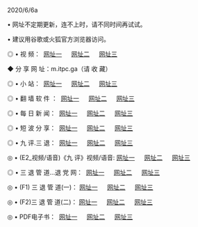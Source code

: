 <p>2020/6/6a
<p>• 网址不定期更新，连不上时，请不同时间再试试。
<p>• 建议用谷歌或火狐官方浏览器访问。
<p>◎ • 视 频： 
<a href="http://hzr.lexmarktr.com/" target="_blank">网址一</a> 　 
<a href="http://hso.lexmarktr.com/" target="_blank">网址二</a> 　 
<a href="http://hxn.lexmarktr.com/b.html" target="_blank">网址三</a>
<p>◆ 分 享 网 址：m.itpc.ga（请 收 藏） </p>

<p>◎ • 小 站：  
<a href="http://hzr.lexmarktr.com/f.html" target="_blank">网址一</a> 　 
<a href="http://hso.lexmarktr.com/h.html" target="_blank">网址二</a> 　 
<a href="http://hxn.lexmarktr.com/k/" target="_blank">网址三</a></p>
<p>◎ • 翻 墙 软 件 ：  
<a href="http://hzr.lexmarktr.com/ff/" target="_blank">网址一</a> 　 
<a href="http://hso.lexmarktr.com/s/read/a1_nd.html" target="_blank">网址二</a> 　 
<a href="http://hxn.lexmarktr.com/ff/index.html" target="_blank">网址三</a></p>
<p>◎ • 每 日 新 闻：  
<a href="http://hzr.lexmarktr.com/day/" target="_blank">网址一</a> 　 
<a href="http://hso.lexmarktr.com/day/" target="_blank">网址二</a> 　 
<a href="http://hxn.lexmarktr.com/day/index.html" target="_blank">网址三</a></p>
<p>◎ • 短 波 分 享：  
<a href="http://hzr.lexmarktr.com/h/" target="_blank">网址一</a> 　 
<a href="http://hso.lexmarktr.com/h/" target="_blank">网址二</a> 　 
<a href="http://hxn.lexmarktr.com/h/index.html" target="_blank">网址三</a></p>
<p>◎ • 九 评.三 退：  
<a href="http://hzr.lexmarktr.com/t/" target="_blank">网址一</a> 　 
<a href="http://hso.lexmarktr.com/v2/index.html" target="_blank">网址二</a> 　 
<a href="http://hxn.lexmarktr.com/tt/index.html" target="_blank">网址三</a> 　</p>
<p>◎ • (E2_视频/语音)《九 评》视频/语音: 
<a href="http://hzr.lexmarktr.com/7738.html" target="_blank">网址一</a> 　 
<a href="http://hso.lexmarktr.com/7614.html" target="_blank">网址二</a> 　 
<a href="http://hxn.lexmarktr.com/7633.html" target="_blank">网址三</a></p>
<p>◎ • 三 退 管 道...退 党 网：  
<a href="http://hzr.lexmarktr.com/go/td1.html" target="_blank">网址一</a> 　 
<a href="http://hso.lexmarktr.com/go/td2.html" target="_blank">网址二</a> 　 
<a href="http://hxn.lexmarktr.com/go/td3.html" target="_blank">网址三</a></p>
<p>◎ • (F1) 三 退 管 道(一)： 
<a href="http://hzr.lexmarktr.com/dd/" target="_blank">网址一</a> 　 
<a href="http://hso.lexmarktr.com/s/read/a1_tdx.html" target="_blank">网址二</a> 　 
<a href="http://hxn.lexmarktr.com/dd/" target="_blank">网址三</a></p>
<p>◎ • (F2)三 退 管 道(二)： 
<a href="http://hxn.lexmarktr.com/d/" target="_blank">网址一</a> 　 
<a href="http://hzr.lexmarktr.com/d/index.html" target="_blank">网址二</a> 　 
<a href="http://hso.lexmarktr.com/d/" target="_blank">网址三</a></p>
<p>◎ • PDF电子书：  
<a href="http://hzr.lexmarktr.com/p/" target="_blank">网址一</a> 　 
<a href="http://hso.lexmarktr.com/p/index.html" target="_blank">网址二</a> 　 
<a href="http://hxn.lexmarktr.com/p/" target="_blank">网址三</a></p>
